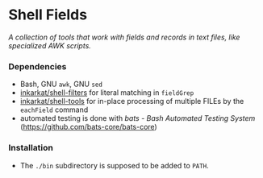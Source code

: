 # Shell Fields

_A collection of tools that work with fields and records in text files, like specialized AWK scripts._

### Dependencies

* Bash, GNU `awk`, GNU `sed`
* [inkarkat/shell-filters](https://github.com/inkarkat/shell-filters) for literal matching in `fieldGrep`
* [inkarkat/shell-tools](https://github.com/inkarkat/shell-tools) for in-place processing of multiple FILEs by the `eachField` command
* automated testing is done with _bats - Bash Automated Testing System_ (https://github.com/bats-core/bats-core)

### Installation

* The `./bin` subdirectory is supposed to be added to `PATH`.
